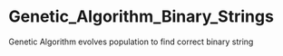 # Genetic_Algorithm_Binary_Strings
Genetic Algorithm evolves population to find correct binary string
